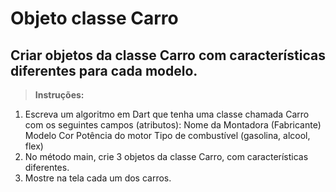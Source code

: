 # Objeto classe Carro
## Criar objetos da classe Carro com características diferentes para cada modelo.
> **Instruções:**
1. Escreva um algoritmo em Dart que tenha uma classe chamada Carro com os seguintes campos (atributos):
Nome da Montadora (Fabricante)
 Modelo
 Cor
 Potência do motor
Tipo de combustível (gasolina, alcool, flex)
2. No método main, crie 3 objetos da classe Carro, com características diferentes.
3. Mostre na tela cada um dos carros.
  